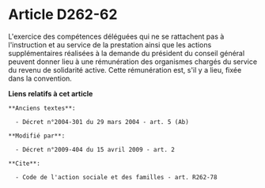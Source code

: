 # Article D262-62

L'exercice des compétences déléguées qui ne se rattachent pas à l'instruction et au service de la prestation ainsi que les
actions supplémentaires réalisées à la demande du président du conseil général peuvent donner lieu à une rémunération des
organismes chargés du service du revenu de solidarité active. Cette rémunération est, s'il y a lieu, fixée dans la
convention.

**Liens relatifs à cet article**

	**Anciens textes**:

	  - Décret n°2004-301 du 29 mars 2004 - art. 5 (Ab)

	**Modifié par**:

	  - Décret n°2009-404 du 15 avril 2009 - art. 2

	**Cite**:

	  - Code de l'action sociale et des familles - art. R262-78
